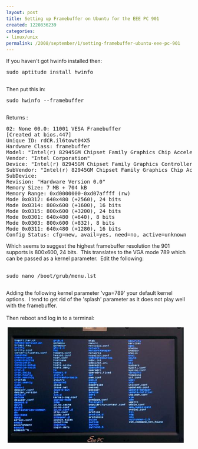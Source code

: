 ```yaml
---
layout: post
title: Setting up Framebuffer on Ubuntu for the EEE PC 901
created: 1220836239
categories:
- linux/unix
permalink: /2008/september/1/setting-framebuffer-ubuntu-eee-pc-901
---
```

<p>If you haven't got hwinfo installed then:</p>
<pre>
sudo aptitude install hwinfo

</pre>
<p>Then put this in:</p>
<pre>
sudo hwinfo --framebuffer

</pre>
<p>Returns :</p>
<pre>
02: None 00.0: 11001 VESA Framebuffer
[Created at bios.447]
Unique ID: rdCR.il6towt04X5
Hardware Class: framebuffer<br />Model: &quot;Intel(r) 82945GM Chipset Family Graphics Chip Accelerated VGA BIOS Intel(r) 82945GM Chipset Family Graphics Controller&quot;<br />Vendor: &quot;Intel Corporation&quot;<br />Device: &quot;Intel(r) 82945GM Chipset Family Graphics Controller&quot;<br />SubVendor: &quot;Intel(r) 82945GM Chipset Family Graphics Chip Accelerated VGA BIOS&quot;<br />SubDevice:<br />Revision: &quot;Hardware Version 0.0&quot;<br />Memory Size: 7 MB + 704 kB<br />Memory Range: 0xd0000000-0xd07affff (rw)<br />Mode 0x0312: 640x480 (+2560), 24 bits<br />Mode 0x0314: 800x600 (+1600), 16 bits<br />Mode 0x0315: 800x600 (+3200), 24 bits<br />Mode 0x0301: 640x480 (+640), 8 bits<br />Mode 0x0303: 800x600 (+832), 8 bits<br />Mode 0x0311: 640x480 (+1280), 16 bits<br />Config Status: cfg=new, avail=yes, need=no, active=unknown</pre>
<div>Which seems to suggest the highest framebuffer resolution the 901 supports is 800x600, 24 bits. &nbsp;This translates to the&nbsp;VGA mode 789 which can be passed as a kernel parameter. &nbsp;Edit the following:</div>
<div>&nbsp;</div>
<pre>
sudo nano /boot/grub/menu.lst

</pre>
<div>Adding the following kernel parameter 'vga=789' your default kernel options. &nbsp;I tend to get rid of the 'splash' parameter as it does not play well with the framebuffer.</div>
<div>&nbsp;</div>
<div>Then reboot and log in to a terminal:</div>
<div>&nbsp;</div>
<div>&nbsp;<img alt="lap" width="478" height="314" src="/images/eee_pc.jpg" /></div>
<p>&nbsp;</p>
